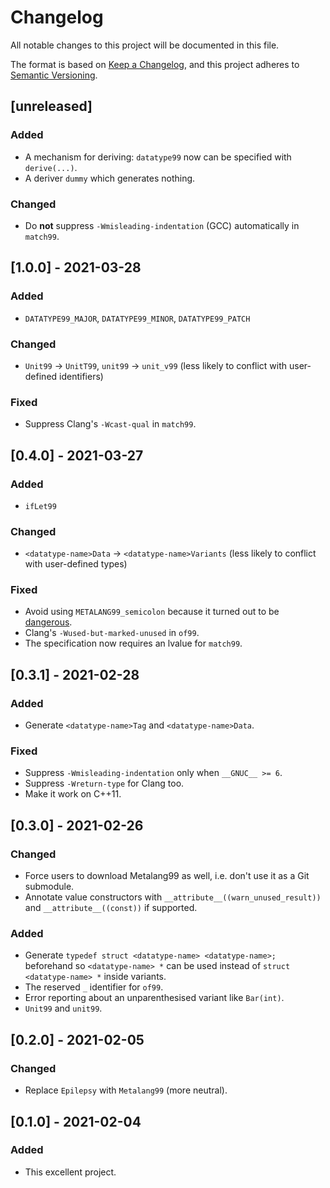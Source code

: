 # Changelog
All notable changes to this project will be documented in this file.

The format is based on [Keep a Changelog](https://keepachangelog.com/en/1.0.0/),
and this project adheres to [Semantic Versioning](https://semver.org/spec/v2.0.0.html).

## [unreleased]

### Added

 - A mechanism for deriving: `datatype99` now can be specified with `derive(...)`.
 - A deriver `dummy` which generates nothing.

### Changed

 - Do **not** suppress `-Wmisleading-indentation` (GCC) automatically in `match99`.

## [1.0.0] - 2021-03-28

### Added

 - `DATATYPE99_MAJOR`, `DATATYPE99_MINOR`, `DATATYPE99_PATCH`

### Changed

 - `Unit99` -> `UnitT99`, `unit99` -> `unit_v99` (less likely to conflict with user-defined identifiers)

### Fixed

 - Suppress Clang's `-Wcast-qual` in `match99`.

## [0.4.0] - 2021-03-27

### Added

 - `ifLet99`

### Changed

 - `<datatype-name>Data` -> `<datatype-name>Variants` (less likely to conflict with user-defined types)

### Fixed

 - Avoid using `METALANG99_semicolon` because it turned out to be [dangerous](https://github.com/Hirrolot/metalang99/commit/f17f06adf1a747a8897bbc90c598b2be21c945c8).
 - Clang's `-Wused-but-marked-unused` in `of99`.
 - The specification now requires an lvalue for `match99`.

## [0.3.1] - 2021-02-28

### Added

 - Generate `<datatype-name>Tag` and `<datatype-name>Data`.

### Fixed

 - Suppress `-Wmisleading-indentation` only when `__GNUC__ >= 6`.
 - Suppress `-Wreturn-type` for Clang too.
 - Make it work on C++11.

## [0.3.0] - 2021-02-26

### Changed

 - Force users to download Metalang99 as well, i.e. don't use it as a Git submodule.
 - Annotate value constructors with `__attribute__((warn_unused_result))` and `__attribute__((const))` if supported.

### Added

 - Generate `typedef struct <datatype-name> <datatype-name>;` beforehand so `<datatype-name> *` can be used instead of `struct <datatype-name> *` inside variants.
 - The reserved `_` identifier for `of99`.
 - Error reporting about an unparenthesised variant like `Bar(int)`.
 - `Unit99` and `unit99`.

## [0.2.0] - 2021-02-05

### Changed

 - Replace `Epilepsy` with `Metalang99` (more neutral).

## [0.1.0] - 2021-02-04

### Added

 - This excellent project.
